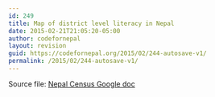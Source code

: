 ```yaml
---
id: 249
title: Map of district level literacy in Nepal
date: 2015-02-21T21:05:20-05:00
author: codefornepal
layout: revision
guid: https://codefornepal.org/2015/02/244-autosave-v1/
permalink: /2015/02/244-autosave-v1/
---
```

Source file: <a href="https://docs.google.com/spreadsheets/d/1RSip3Sl-H_UaoQDAL8P7J0XNd-RnOF9z6XC6zaQ1BCo/edit#gid=0" target="_blank">Nepal Census Google doc</a>
